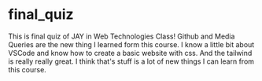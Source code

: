# final_quiz
This is final quiz of JAY in Web Technologies Class!
Github and Media Queries are the new thing I learned form this course. I know a little bit about VSCode and know how to create a basic website with css. And the tailwind is really really great. I think that's stuff is a lot of new things I can learn from this course.